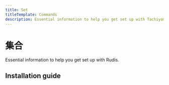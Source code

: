 ```yaml
---
title: Set
titleTemplate: Commands
description: Essential information to help you get set up with Tachiyomi.
---
```


# 集合

Essential information to help you get set up with Rudis.

## Installation guide
